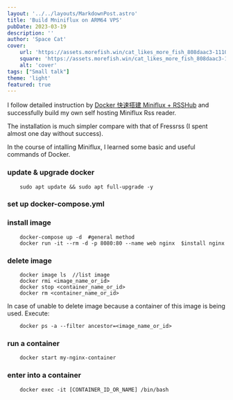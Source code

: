 ```yaml
---
layout: '../../layouts/MarkdownPost.astro'
title: 'Build Mniniflux on ARM64 VPS'
pubDate: 2023-03-19
description: ''
author: 'Space Cat'
cover:
    url: 'https://assets.morefish.win/cat_likes_more_fish_808daac3-1110-40af-b9a5-feaf29d3f5b7.png'
    square: 'https://assets.morefish.win/cat_likes_more_fish_808daac3-1110-40af-b9a5-feaf29d3f5b7.png'
    alt: 'cover'
tags: ["Small talk"]
theme: 'light'
featured: true
---
```


I follow detailed instruction by [Docker 快速搭建 Miniflux + RSSHub](https://www.jkg.tw/p3246/) and successfully build my own self hosting Miniflux Rss reader.

The installation is much simpler compare with that of Fressrss (I spent almost one day without success).

In the course of intalling Miniflux, I learned some basic and useful commands of Docker.

### update & upgrade docker

```docker
    sudo apt update && sudo apt full-upgrade -y
```

### set up docker-compose.yml

### install image

```docker
    docker-compose up -d  #general method
    docker run -it --rm -d -p 8080:80 --name web nginx  $install nginx
```

### delete image

```docker
    docker image ls  //list image
    docker rmi <image_name_or_id>
    docker stop <container_name_or_id>
    docker rm <container_name_or_id>
```

In case of unable to delete image because a container of this image is being used. Execute:

```docker
    docker ps -a --filter ancestor=<image_name_or_id>
```

### run a container
```docker
    docker start my-nginx-container
```

### enter into a container

```docker
    docker exec -it [CONTAINER_ID_OR_NAME] /bin/bash
```
